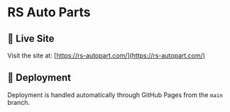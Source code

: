 # RS Auto Parts 

## 🔗 Live Site

Visit the site at: [https://rs-autopart.com/](https://rs-autopart.com/)

## 🚀 Deployment

Deployment is handled automatically through GitHub Pages from the `main` branch.
